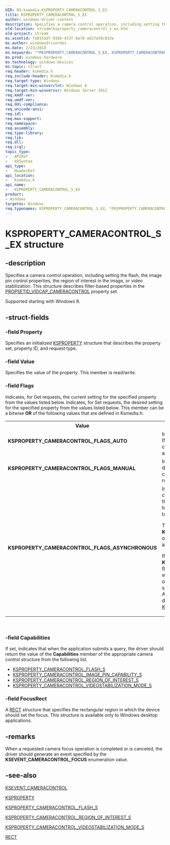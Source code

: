 ```yaml
---
UID: NS:ksmedia.KSPROPERTY_CAMERACONTROL_S_EX
title: KSPROPERTY_CAMERACONTROL_S_EX
author: windows-driver-content
description: Specifies a camera control operation, including setting the flash, the image pin control properties, the region of interest in the image, or video stabilization.
old-location: stream\ksproperty_cameracontrol_s_ex.htm
old-project: stream
ms.assetid: fa015adf-93b6-472f-8a78-a627a59c032e
ms.author: windowsdriverdev
ms.date: 2/23/2018
ms.keywords: "*PKSPROPERTY_CAMERACONTROL_S_EX, KSPROPERTY_CAMERACONTROL_FLAGS_ASYNCHRONOUS, KSPROPERTY_CAMERACONTROL_FLAGS_AUTO, KSPROPERTY_CAMERACONTROL_FLAGS_MANUAL, KSPROPERTY_CAMERACONTROL_S_EX, KSPROPERTY_CAMERACONTROL_S_EX structure [Streaming Media Devices], PKSPROPERTY_CAMERACONTROL_S_EX, PKSPROPERTY_CAMERACONTROL_S_EX structure pointer [Streaming Media Devices], ksmedia/KSPROPERTY_CAMERACONTROL_S_EX, ksmedia/PKSPROPERTY_CAMERACONTROL_S_EX, stream.ksproperty_cameracontrol_s_ex"
ms.prod: windows-hardware
ms.technology: windows-devices
ms.topic: struct
req.header: ksmedia.h
req.include-header: Ksmedia.h
req.target-type: Windows
req.target-min-winverclnt: Windows 8
req.target-min-winversvr: Windows Server 2012
req.kmdf-ver: 
req.umdf-ver: 
req.ddi-compliance: 
req.unicode-ansi: 
req.idl: 
req.max-support: 
req.namespace: 
req.assembly: 
req.type-library: 
req.lib: 
req.dll: 
req.irql: 
topic_type:
-	APIRef
-	kbSyntax
api_type:
-	HeaderDef
api_location:
-	Ksmedia.h
api_name:
-	KSPROPERTY_CAMERACONTROL_S_EX
product:
- Windows
targetos: Windows
req.typenames: KSPROPERTY_CAMERACONTROL_S_EX, *PKSPROPERTY_CAMERACONTROL_S_EX
---
```


# KSPROPERTY_CAMERACONTROL_S_EX structure


## -description


Specifies a camera control operation, including setting the flash, the image pin control properties, the region of interest in the image, or video stabilization. This structure describes filter-based properties in the <a href="https://msdn.microsoft.com/library/windows/hardware/ff567802">PROPSETID_VIDCAP_CAMERACONTROL</a> property set.

Supported starting with Windows 8.


## -struct-fields




### -field Property

Specifies an initialized <a href="https://msdn.microsoft.com/library/windows/hardware/ff564262">KSPROPERTY</a> structure that describes the property set, property ID, and request type.


### -field Value

Specifies the value of the property. This member is read/write.


### -field Flags

Indicates, for Get requests, the current setting for the specified property from the values listed below. Indicates, for Set requests, the desired setting for the specified property from the values listed below. This member can be a bitwise <b>OR</b> of the following values that are defined in Ksmedia.h:

<table>
<tr>
<th>Value</th>
<th>Meaning</th>
</tr>
<tr>
<td width="40%"><a id="KSPROPERTY_CAMERACONTROL_FLAGS_AUTO"></a><a id="ksproperty_cameracontrol_flags_auto"></a><dl>
<dt><b>KSPROPERTY_CAMERACONTROL_FLAGS_AUTO</b></dt>
</dl>
</td>
<td width="60%">
Indicates that the setting is controlled automatically.
If the driver receives this value, it should set the camera control synchronously to automatic mode and then return.

</td>
</tr>
<tr>
<td width="40%"><a id="KSPROPERTY_CAMERACONTROL_FLAGS_MANUAL"></a><a id="ksproperty_cameracontrol_flags_manual"></a><dl>
<dt><b>KSPROPERTY_CAMERACONTROL_FLAGS_MANUAL</b></dt>
</dl>
</td>
<td width="60%">
Indicates that the setting is controlled manually. If the driver receives this value, it should set the camera control synchronously to manual mode and then return.

</td>
</tr>
<tr>
<td width="40%"><a id="KSPROPERTY_CAMERACONTROL_FLAGS_ASYNCHRONOUS"></a><a id="ksproperty_cameracontrol_flags_asynchronous"></a><dl>
<dt><b>KSPROPERTY_CAMERACONTROL_FLAGS_ASYNCHRONOUS</b></dt>
</dl>
</td>
<td width="60%">
Indicates whether the driver should perform the camera control operation asynchronously—where the application has issued a command for the driver to set up the camera control settings in advance of taking a picture.

This flag must be set only if either <b>KSPROPERTY_CAMERACONTROL_FLAGS_MANUAL</b> or <b>KSPROPERTY_CAMERACONTROL_FLAGS_AUTO</b> are set.

If this flag value and and the <b>KSPROPERTY_CAMERACONTROL_FLAGS_AUTO</b> flag value are both set, the driver should initiate a worker thread to start one requested control operation and should reject all other requests for the same operation until it has completed the first one. After the operation has successfully completed, the driver should trigger the <a href="https://msdn.microsoft.com/library/windows/hardware/jj714740">KSEVENTSETID_CameraAsyncControl</a> event.

</td>
</tr>
</table>
 


### -field Capabilities

If set, indicates that when the application submits a query, the driver should return the value of the <b>Capabilities</b> member of the appropriate camera control structure from the following list.

<ul>
<li>
<a href="https://msdn.microsoft.com/library/windows/hardware/jj151590">KSPROPERTY_CAMERACONTROL_FLASH_S</a>
</li>
<li>
<a href="https://msdn.microsoft.com/library/windows/hardware/jj553707">KSPROPERTY_CAMERACONTROL_IMAGE_PIN_CAPABILITY_S</a>
</li>
<li>
<a href="https://msdn.microsoft.com/library/windows/hardware/jj151592">KSPROPERTY_CAMERACONTROL_REGION_OF_INTEREST_S</a>
</li>
<li>
<a href="https://msdn.microsoft.com/library/windows/hardware/jj151594">KSPROPERTY_CAMERACONTROL_VIDEOSTABILIZATION_MODE_S</a>
</li>
</ul>

### -field FocusRect

A <a href="https://msdn.microsoft.com/library/windows/hardware/ff569234">RECT</a> structure that specifies the rectangular region in which the device should set the focus. This structure is available only to Windows desktop applications.


## -remarks



When a requested camera focus operation is completed or is canceled, the driver should generate an event specified by the <b>KSEVENT_CAMERACONTROL_FOCUS</b> enumeration value.




## -see-also




<a href="https://msdn.microsoft.com/library/windows/hardware/jj151587">KSEVENT_CAMERACONTROL</a>



<a href="https://msdn.microsoft.com/library/windows/hardware/ff564262">KSPROPERTY</a>



<a href="https://msdn.microsoft.com/library/windows/hardware/jj151590">KSPROPERTY_CAMERACONTROL_FLASH_S</a>



<a href="https://msdn.microsoft.com/library/windows/hardware/jj151592">KSPROPERTY_CAMERACONTROL_REGION_OF_INTEREST_S</a>



<a href="https://msdn.microsoft.com/library/windows/hardware/jj151594">KSPROPERTY_CAMERACONTROL_VIDEOSTABILIZATION_MODE_S</a>



<a href="https://msdn.microsoft.com/library/windows/hardware/ff569234">RECT</a>
 

 

